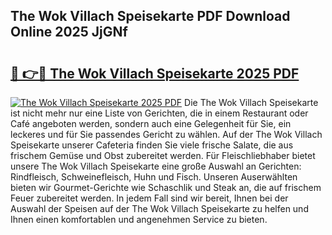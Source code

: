## The Wok Villach Speisekarte PDF Download Online 2025 JjGNf

# <h2><a href="http://gc8ieb.nevu.top/?p=The+Wok+Villach+Speisekarte">🔗 👉🔴 The Wok Villach Speisekarte 2025 PDF</a></h2>

[![The Wok Villach Speisekarte 2025 PDF](https://i.imgur.com/dBaPXMq.png)](http://gc8ieb.nevu.top/?p=The+Wok+Villach+Speisekarte)
Die The Wok Villach Speisekarte ist nicht mehr nur eine Liste von Gerichten, die in einem Restaurant oder Café angeboten werden, sondern auch eine Gelegenheit für Sie, ein leckeres und für Sie passendes Gericht zu wählen. Auf der The Wok Villach Speisekarte unserer Cafeteria finden Sie viele frische Salate, die aus frischem Gemüse und Obst zubereitet werden. Für Fleischliebhaber bietet unsere The Wok Villach Speisekarte eine große Auswahl an Gerichten: Rindfleisch, Schweinefleisch, Huhn und Fisch. Unseren Auserwählten bieten wir Gourmet-Gerichte wie Schaschlik und Steak an, die auf frischem Feuer zubereitet werden. In jedem Fall sind wir bereit, Ihnen bei der Auswahl der Speisen auf der The Wok Villach Speisekarte zu helfen und Ihnen einen komfortablen und angenehmen Service zu bieten.
